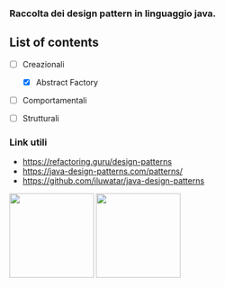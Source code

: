 ### Raccolta dei design pattern in linguaggio java.


## List of contents

-[ ] Creazionali
  - [X] Abstract Factory

-[ ] Comportamentali


-[ ] Strutturali


### Link utili
* https://refactoring.guru/design-patterns
* https://java-design-patterns.com/patterns/
* https://github.com/iluwatar/java-design-patterns

<p float="left">
  <img src="https://jtmmartins.github.io/2017/11/25/Patterns/designpatterns.jpg" width="150" />
  <img src="https://bgasparotto.com/wp-content/uploads/2016/11/design-patterns-logo-2.png" width="150" /> 
</p>
